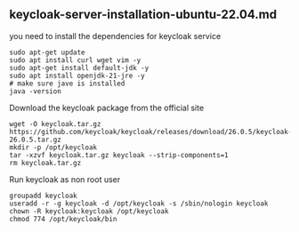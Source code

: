 keycloak-server-installation-ubuntu-22.04.md
---

you need to install the dependencies for keycloak service

```console
sudo apt-get update
sudo apt install curl wget vim -y
sudo apt-get install default-jdk -y
sudo apt install openjdk-21-jre -y
# make sure jave is installed
java -version
```

Download the keycloak package from the official site

```console
wget -O keycloak.tar.gz https://github.com/keycloak/keycloak/releases/download/26.0.5/keycloak-26.0.5.tar.gz
mkdir -p /opt/keycloak
tar -xzvf keycloak.tar.gz keycloak --strip-components=1
rm keycloak.tar.gz
```

Run keycloak as non root user

```console
groupadd keycloak
useradd -r -g keycloak -d /opt/keycloak -s /sbin/nologin keycloak
chown -R keycloak:keycloak /opt/keycloak
chmod 774 /opt/keycloak/bin
```
